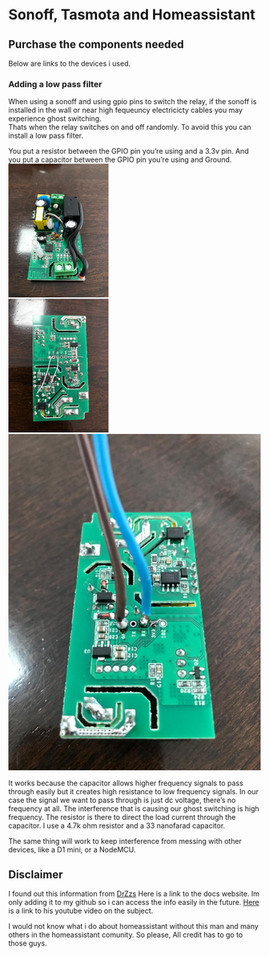 # Sonoff, Tasmota and Homeassistant

## Purchase the components needed
Below are links to the devices i used.  


### Adding a low pass filter
When using a sonoff and using gpio pins to switch the relay, if the sonoff is installed in the wall or near high fequeuncy electricicty cables you may experience ghost switching.  
Thats when the relay switches on and off randomly. To avoid this you can install a low pass filter.  

You put a resistor between the GPIO pin you’re using and a 3.3v pin.  And you put a capacitor between the GPIO pin you’re using and Ground.  
<img src="https://github.com/geekyclarkey/homeassistant/blob/master/howto_guides/sonoff_tasmota_and_homeassistant/images/1.jpeg" width="200px">  
<img src="https://github.com/geekyclarkey/homeassistant/blob/master/howto_guides/sonoff_tasmota_and_homeassistant/images/2.jpeg" width="200px">  
<img src="https://github.com/geekyclarkey/homeassistant/blob/master/howto_guides/sonoff_tasmota_and_homeassistant/images/3.jpeg">  

It works because the capacitor allows higher frequency signals to pass through easily but it creates high resistance to low frequency signals. In our case the signal we want to pass through is just dc voltage, there’s no frequency at all. The interference that is causing our ghost switching is high frequency. The resistor is there to direct the load current through the capacitor. 
I use a 4.7k ohm resistor and a 33 nanofarad capacitor.  

The same thing will work to keep interference from messing with other devices, like a D1 mini, or a NodeMCU.   

## Disclaimer
I found out this information from [DrZzs](http://drzzs.com/) Here is a link to the docs website.  Im only adding it to my github so i can access the info easily in the future.
[Here](https://www.youtube.com/watch?v=aq8_os6g13s&t=173s) is a link to his youtube video on the subject.

I would not know what i do about homeassistant without this man and many others in the homeassistant comunity. So please, All credit has to go to those guys.